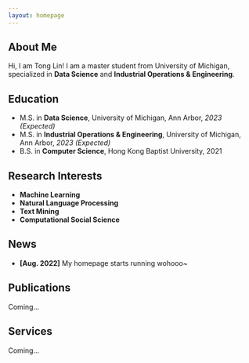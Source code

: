 ```yaml
---
layout: homepage
---
```


## About Me

Hi, I am Tong Lin! I am a master student from University of Michigan, specialized in **Data Science** and **Industrial Operations & Engineering**.

## Education

- M.S. in **Data Science**, University of Michigan, Ann Arbor, *2023 (Expected)*
- M.S. in **Industrial Operations & Engineering**, University of Michigan, Ann Arbor, *2023 (Expected)*
- B.S. in **Computer Science**, Hong Kong Baptist University, 2021

## Research Interests

- **Machine Learning**
- **Natural Language Processing**
- **Text Mining**
- **Computational Social Science**

## News

- **[Aug. 2022]** My homepage starts running wohooo~

## Publications

Coming...

## Services

Coming...
